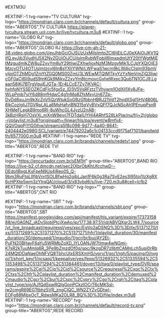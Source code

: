 #EXTM3U
 
#EXTINF:-1 tvg-name="TV CULTURA" tvg-logo="https://mondrian.claro.com.br/channels/default/cultura.png" group-title="ABERTOS",TV CULTURA
https://player-tvcultura.stream.uol.com.br/live/tvcultura.m3u8
#EXTINF:-1 tvg-name="GLOBO RJ" tvg-logo="https://mondrian.claro.com.br/channels/default/globo.png" group-title="ABERTOS",GLOBO RJ
https://live-cm-ah-21-38.video.globo.com/j/eyJhbGciOiJSUzUxMiIsImtpZCI6IjEiLCJ0eXAiOiJKV1QifQ.eyJjb3VudHJ5X2NvZGUiOiJCUiIsImRvbWFpbiI6ImxpdmUtY20tYWgtMjEtMzgudmlkZW8uZ2xvYm8uY29tIiwiZXhwIjoxNzM3MzgyMjk1LCJpYXQiOjE3MzcyOTU4OTUsImlzcyI6InBsYXliYWNrLWFwaS1wcm9kLWdjcCIsIm93bmVyIjoiOTZhMDg1ZmYtZGQ0MS00ZmU3LWEwMTQtMTkyYzYxNmVmZjQ3IiwicGF0aCI6Ii9udS9mKGk9MikvZ2xvYm8tcmovcGxheWxpc3QubTN1OCJ9.Lgaan58iKj7BTrgVgujEJGTa-1Er4LCcE7Zy7iKVAC-hxhfoNYSSEOZKCdFIc5fgx5z_lD3V5VsRFztzTVhywm1OdXjl1Xy8JFe-WLpPmb7viY6d88mfHdwC4g1nMq8ZfsMxyUn67Zp-DyDd8xuJm9kXcZnV5QzWtukSoGBzGfbbnHBRJ21VdT2hvdXSgI1jHV4B06L6lkCozlgliJ7GVRpLALa6MsHafvjBN315qVyBVxQFf7QJcNScAh1PEnupPsnRXHMeFLegkB9mo6Rl-8uWhcGL4JyzU2nAB-3kBzHRsH7OsVXi_mXnW9ejvj7FDTdaIUYHI4ARhfS28LkPiw/nu/f(i=2)/globo-rj/playlist.m3u8?originpath=/linear/hls/pa/event/wBmfs4-QQVOqpPjYlG0ihw/stream/a5f8c098-9d77-4a40-8641-2404442e0980:SCL/variant/e74479202a6c1c04133ccd9175af7101/bandwidth/6577000.m3u8
#EXTINF:-1 tvg-name="REDE TV" tvg-logo="https://mondrian.claro.com.br/brands/channels/redetv!.png" group-title="ABERTOS",REDE TV!

#EXTINF:-1 tvg-name="BAND RIO" tvg-logo="https://encurtador.com.br/sEM1H" group-title="ABERTOS",BAND RIO
https://live-b2.cf.dmcdn.net/sec2(XbrObKhUfcchwD--DEdollBxgLKsFpeN9Us4jReo05_Q-9bm3RuFtqLlIfjbVnrtSOLBfwHq2gjbLJan1F6k0g3Ra7SyE2es3l95toi1IzXgRX6cHPXtp5wm3zYIrqQA)/cloud/3/x83vbd6/s/live-720.m3u8#cell=lcfb2
#EXTINF:-1 tvg-name="BAND RIO" tvg-logo="" group-title="ABERTOS",CNT RIO

#EXTINF:-1 tvg-name="SBT " tvg-logo="https://mondrian.claro.com.br/brands/channels/sbt.png" group-title="ABERTOS",SBT
https://manifest.googlevideo.com/api/manifest/hls_variant/expire/1737315888/ei/0AGNZ_iADvSjobIPtcjXwAo/ip/177.38.97.51/id/ABVQXgr2LW4.7/source/yt_live_broadcast/requiressl/yes/xpc/EgVo2aDSNQ%3D%3D/tx/51371270/txs/51371269%2C51371270%2C51371271/hfr/1/playlist_duration/30/manifest_duration/30/demuxed/1/maudio/1/gcr/br/bui/AY2Et-PuFN20BHayF6aYu5WRMbZoXD_IYLOANJW7tlmw4wNGmi-K7sR2kTuuMmlq6R_3Pe9bZmzdOf0q/spc/9kzgDR7zlIbttCAMnLch5upi0rRb24MQtDDaNaeOhNFVQ8TbhcUIxERSXmHS/vprv/1/go/1/rqh/5/pacing/0/nvgoi/1/short_key/1/ncsapi/1/keepalive/yes/fexp/51326932%2C51335594%2C51353498%2C51371294%2C51384461/dover/13/itag/0/playlist_type/DVR/sparams/expire%2Cei%2Cip%2Cid%2Csource%2Crequiressl%2Cxpc%2Ctx%2Ctxs%2Chfr%2Cplaylist_duration%2Cmanifest_duration%2Cdemuxed%2Cmaudio%2Cgcr%2Cbui%2Cspc%2Cvprv%2Cgo%2Crqh%2Citag%2Cplaylist_type/sig/AJfQdSswRQIgGonPCkzIOCrT6cMKSsl-jw2cmgR69EGTtbhz5VR_zngCIQC_WN2ZYZvGDtwl-EOFg88MjbxOcT_RdwsMKa2OLR8_BQ%3D%3D/file/index.m3u8
#EXTINF:-1 tvg-name="RECORD" tvg-logo="https://mondrian.claro.com.br/channels/default/record-tv.png" group-title="ABERTOS",REDE RECORD


